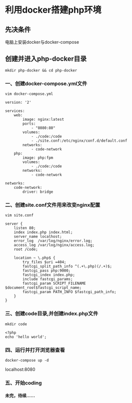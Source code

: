 # 利用docker搭建php环境

## 先决条件

电脑上安装docker与docker-compose

## 创建并进入php-docker目录

`mkdir php-docker && cd php-docker`

### 一、创建docker-compose.yml文件

`vim docker-compose.yml`

```
version: '2'

services:
    web:
        image: nginx:latest
        ports:
            - "8080:80"
        volumes:
            - ./code:/code
            - ./site.conf:/etc/nginx/conf.d/default.conf
        networks:
            - code-network
    php:
        image: php:fpm
        volumes:
            - ./code:/code
        networks:
            - code-network

networks:
    code-network:
        driver: bridge
```
### 二、创建site.conf文件用来改变nginx配置

`vim site.conf`
```
server {
    listen 80;
    index index.php index.html;
    server_name localhost;
    error_log  /var/log/nginx/error.log;
    access_log /var/log/nginx/access.log;
    root /code;

    location ~ \.php$ {
        try_files $uri =404;
        fastcgi_split_path_info ^(.+\.php)(/.+)$;
        fastcgi_pass php:9000;
        fastcgi_index index.php;
        include fastcgi_params;
        fastcgi_param SCRIPT_FILENAME $document_root$fastcgi_script_name;
        fastcgi_param PATH_INFO $fastcgi_path_info;
    }
}
```

### 三、创建code目录,并创建index.php文件

`mkdir code`

```
<?php
echo 'hello world';
```

### 四、运行并打开浏览器查看

`docker-compose up -d`

localhost:8080

### 五、开始coding

#### 未完，待续......